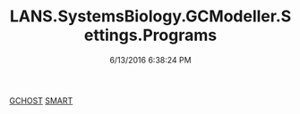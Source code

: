 ﻿---
title: LANS.SystemsBiology.GCModeller.Settings.Programs
date: 6/13/2016 6:38:24 PM
---

[GCHOST](T-LANS.SystemsBiology.GCModeller.Settings.Programs.GCHOST.html)
[SMART](T-LANS.SystemsBiology.GCModeller.Settings.Programs.SMART.html)
